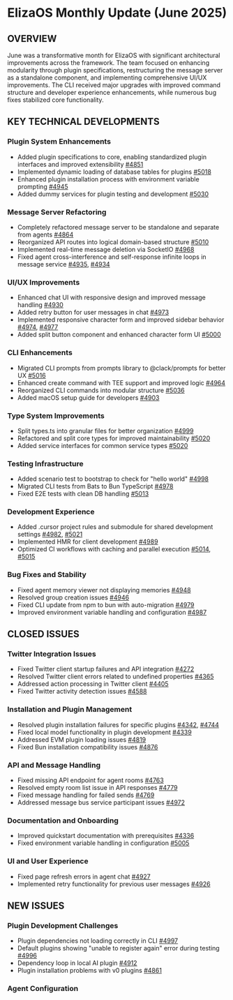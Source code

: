 # ElizaOS Monthly Update (June 2025)

## OVERVIEW
June was a transformative month for ElizaOS with significant architectural improvements across the framework. The team focused on enhancing modularity through plugin specifications, restructuring the message server as a standalone component, and implementing comprehensive UI/UX improvements. The CLI received major upgrades with improved command structure and developer experience enhancements, while numerous bug fixes stabilized core functionality.

## KEY TECHNICAL DEVELOPMENTS

### Plugin System Enhancements
- Added plugin specifications to core, enabling standardized plugin interfaces and improved extensibility [#4851](https://github.com/elizaos/eliza/pull/4851)
- Implemented dynamic loading of database tables for plugins [#5018](https://github.com/elizaos/eliza/pull/5018)
- Enhanced plugin installation process with environment variable prompting [#4945](https://github.com/elizaos/eliza/pull/4945)
- Added dummy services for plugin testing and development [#5030](https://github.com/elizaos/eliza/pull/5030)

### Message Server Refactoring
- Completely refactored message server to be standalone and separate from agents [#4864](https://github.com/elizaos/eliza/pull/4864)
- Reorganized API routes into logical domain-based structure [#5010](https://github.com/elizaos/eliza/pull/5010)
- Implemented real-time message deletion via SocketIO [#4968](https://github.com/elizaos/eliza/pull/4968)
- Fixed agent cross-interference and self-response infinite loops in message service [#4935](https://github.com/elizaos/eliza/pull/4935), [#4934](https://github.com/elizaos/eliza/pull/4934)

### UI/UX Improvements
- Enhanced chat UI with responsive design and improved message handling [#4930](https://github.com/elizaos/eliza/pull/4930)
- Added retry button for user messages in chat [#4973](https://github.com/elizaos/eliza/pull/4973)
- Implemented responsive character form and improved sidebar behavior [#4974](https://github.com/elizaos/eliza/pull/4974), [#4977](https://github.com/elizaos/eliza/pull/4977)
- Added split button component and enhanced character form UI [#5000](https://github.com/elizaos/eliza/pull/5000)

### CLI Enhancements
- Migrated CLI prompts from prompts library to @clack/prompts for better UX [#5016](https://github.com/elizaos/eliza/pull/5016)
- Enhanced create command with TEE support and improved logic [#4964](https://github.com/elizaos/eliza/pull/4964)
- Reorganized CLI commands into modular structure [#5036](https://github.com/elizaos/eliza/pull/5036)
- Added macOS setup guide for developers [#4903](https://github.com/elizaos/eliza/pull/4903)

### Type System Improvements
- Split types.ts into granular files for better organization [#4999](https://github.com/elizaos/eliza/pull/4999)
- Refactored and split core types for improved maintainability [#5020](https://github.com/elizaos/eliza/pull/5020)
- Added service interfaces for common service types [#5020](https://github.com/elizaos/eliza/pull/5020)

### Testing Infrastructure
- Added scenario test to bootstrap to check for "hello world" [#4998](https://github.com/elizaos/eliza/pull/4998)
- Migrated CLI tests from Bats to Bun TypeScript [#4978](https://github.com/elizaos/eliza/pull/4978)
- Fixed E2E tests with clean DB handling [#5013](https://github.com/elizaos/eliza/pull/5013)

### Development Experience
- Added .cursor project rules and submodule for shared development settings [#4982](https://github.com/elizaos/eliza/pull/4982), [#5021](https://github.com/elizaos/eliza/pull/5021)
- Implemented HMR for client development [#4989](https://github.com/elizaos/eliza/pull/4989)
- Optimized CI workflows with caching and parallel execution [#5014](https://github.com/elizaos/eliza/pull/5014), [#5015](https://github.com/elizaos/eliza/pull/5015)

### Bug Fixes and Stability
- Fixed agent memory viewer not displaying memories [#4948](https://github.com/elizaos/eliza/pull/4948)
- Resolved group creation issues [#4946](https://github.com/elizaos/eliza/pull/4946)
- Fixed CLI update from npm to bun with auto-migration [#4979](https://github.com/elizaos/eliza/pull/4979)
- Improved environment variable handling and configuration [#4987](https://github.com/elizaos/eliza/pull/4987)

## CLOSED ISSUES

### Twitter Integration Issues
- Fixed Twitter client startup failures and API integration [#4272](https://github.com/elizaos/eliza/issues/4272)
- Resolved Twitter client errors related to undefined properties [#4365](https://github.com/elizaos/eliza/issues/4365)
- Addressed action processing in Twitter client [#4405](https://github.com/elizaos/eliza/issues/4405)
- Fixed Twitter activity detection issues [#4588](https://github.com/elizaos/eliza/issues/4588)

### Installation and Plugin Management
- Resolved plugin installation failures for specific plugins [#4342](https://github.com/elizaos/eliza/issues/4342), [#4744](https://github.com/elizaos/eliza/issues/4744)
- Fixed local model functionality in plugin development [#4339](https://github.com/elizaos/eliza/issues/4339)
- Addressed EVM plugin loading issues [#4819](https://github.com/elizaos/eliza/issues/4819)
- Fixed Bun installation compatibility issues [#4876](https://github.com/elizaos/eliza/issues/4876)

### API and Message Handling
- Fixed missing API endpoint for agent rooms [#4763](https://github.com/elizaos/eliza/issues/4763)
- Resolved empty room list issue in API responses [#4779](https://github.com/elizaos/eliza/issues/4779)
- Fixed message handling for failed sends [#4769](https://github.com/elizaos/eliza/issues/4769)
- Addressed message bus service participant issues [#4972](https://github.com/elizaos/eliza/issues/4972)

### Documentation and Onboarding
- Improved quickstart documentation with prerequisites [#4336](https://github.com/elizaos/eliza/issues/4336)
- Fixed environment variable handling in configuration [#5005](https://github.com/elizaos/eliza/issues/5005)

### UI and User Experience
- Fixed page refresh errors in agent chat [#4927](https://github.com/elizaos/eliza/issues/4927)
- Implemented retry functionality for previous user messages [#4926](https://github.com/elizaos/eliza/issues/4926)

## NEW ISSUES

### Plugin Development Challenges
- Plugin dependencies not loading correctly in CLI [#4997](https://github.com/elizaos/eliza/issues/4997)
- Default plugins showing "unable to register again" error during testing [#4996](https://github.com/elizaos/eliza/issues/4996)
- Dependency loop in local AI plugin [#4912](https://github.com/elizaos/eliza/issues/4912)
- Plugin installation problems with v0 plugins [#4861](https://github.com/elizaos/eliza/issues/4861)

### Agent Configuration